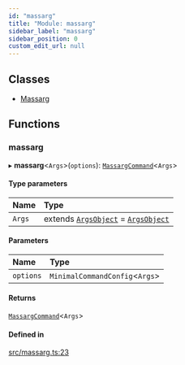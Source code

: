 ```yaml
---
id: "massarg"
title: "Module: massarg"
sidebar_label: "massarg"
sidebar_position: 0
custom_edit_url: null
---
```


## Classes

- [Massarg](../classes/massarg.Massarg.md)

## Functions

### massarg

▸ **massarg**\<`Args`\>(`options`): [`MassargCommand`](../classes/command.MassargCommand.md)\<`Args`\>

#### Type parameters

| Name | Type |
| :------ | :------ |
| `Args` | extends [`ArgsObject`](command.md#argsobject) = [`ArgsObject`](command.md#argsobject) |

#### Parameters

| Name | Type |
| :------ | :------ |
| `options` | `MinimalCommandConfig`\<`Args`\> |

#### Returns

[`MassargCommand`](../classes/command.MassargCommand.md)\<`Args`\>

#### Defined in

[src/massarg.ts:23](https://github.com/chenasraf/massarg/blob/fe2fc21/src/massarg.ts#L23)
